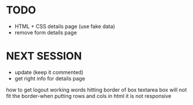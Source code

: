 # TODO

- HTML + CSS details page (use fake data)
- remove form details page

# NEXT SESSION

- update (keep it commented)
- get right info for details page



how to get logout working
words hitting border of box
textarea box will not fit the border-when putting rows and cols in html it is not responsive